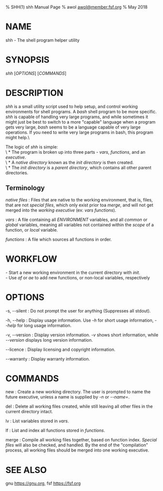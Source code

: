 % SHH(1) shh Manual Page
% awol <awol@member.fsf.org>
% May 2018

# NAME

shh - The shell program helper utility

# SYNOPSIS

*shh* [*OPTIONS*] [*COMMANDS*]

# DESCRIPTION

*shh* is a small utility script used to help setup, and control working environments for shell programs. A *bash* shell program to be more specific.
*shh* is capable of handling very large programs, and while sometimes it might just be best to switch to a more \"capable\" language
when a program gets very large, *bash* seems to be a language capable of very large operations. If you need to write very large programs in bash, this program
might help.\ 

The logic of *shh* is simple:\
\   \* The program is broken up into three parts - *vars*, *functions*, and an *executive*.\
\   \* A *native directory* known as the *init directory* is then created.\
\   \* The *init directory* is a *parent directory*, which contains all other parent directories.

## Terminology

*native files*
:   Files that are native to the working environment, that is, files, that are not *special files*, which only exist prior toa *merge*, and will not get merged into the *working executive* (ex: *vars* *functions*).

*vars*
:   A file containing all *ENVIRONMENT* variables, and all *common* or *global* variables, meaning all variables not contained within the *scope* of a function, or *local* variable.

*functions*
:   A file which sources all functions in order.

# WORKFLOW

   \- Start a new working environment in the current directory with *init*.\
   \- Use *af* or *ae* to add new functions, or non-local variables, respectively

# OPTIONS

-s, \--silent
:   Do not prompt the user for anything (Suppresses all stdout).

-h, \--help
:   Display usage information. Use *-h* for short usage information, *--help* for long usage information.

-v, \--version
:   Display version information. *-v* shows short information, while *--version* displays long version information.

\--licence
:   Display licensing and copyright information.

\--warranty
:   Display warranty information.

# COMMANDS

new
:   Create a new working directory. The user is prompted to name the future executive, unless a name is supplied by *-n* or *--name=*.

del
:   Delete all working files created, while still leaving all other files in the current directory intact.

lv
:   List variables stored in *vars*.

lf
:   List and index all functions stored in *functions*.

merge
:   Compile all working files together, based on function index. *Special files* will also be checked, and handled. By the end of the "compilation" process,
all working files should be merged into one working executive.

# SEE ALSO

gnu <https://gnu.org>, fsf <https://fsf.org>
